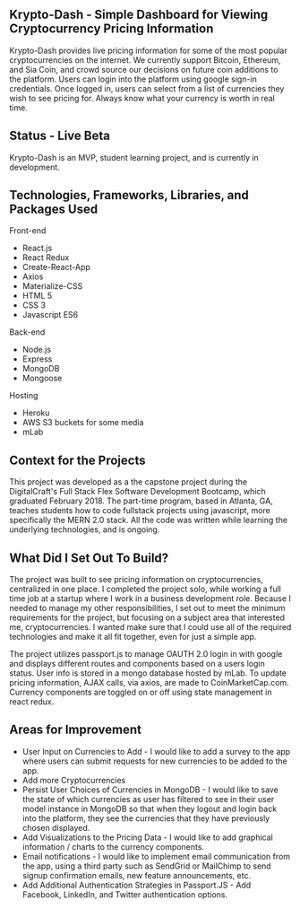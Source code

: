 ## Krypto-Dash - Simple Dashboard for Viewing Cryptocurrency Pricing Information

Krypto-Dash provides live pricing information for some of the most popular cryptocurrencies on the internet. We currently support Bitcoin, Ethereum, and Sia Coin, and crowd source our decisions on future coin additions to the platform. Users can login into the platform using google sign-in credentials. Once logged in, users can select from a list of currencies they wish to see pricing for. Always know what your currency is worth in real time.

## Status - Live Beta

Krypto-Dash is an MVP, student learning project, and is currently in development.

## Technologies, Frameworks, Libraries, and Packages Used

Front-end
- React.js
- React Redux
- Create-React-App
- Axios
- Materialize-CSS
- HTML 5
- CSS 3
- Javascript ES6

Back-end
- Node.js
- Express
- MongoDB
- Mongoose

Hosting
- Heroku
- AWS S3 buckets for some media
- mLab


## Context for the Projects

This project was developed as a the capstone project during the DigitalCraft's Full Stack Flex Software Development Bootcamp, which graduated February 2018. The part-time program, based in Atlanta, GA, teaches students how to code fullstack projects using javascript, more specifically the MERN 2.0 stack. All the code was written while learning the underlying technologies, and is ongoing.

## What Did I Set Out To Build?

The project was built to see pricing information on cryptocurrencies, centralized in one place. I completed the project solo, while working a full time job at a startup where I work in a business development role. Because I needed to manage my other responsibilities, I set out to meet the minimum requirements for the project, but focusing on a subject area that interested me, cryptocurrencies. I wanted make sure that I could use all of the required technologies and make it all fit together, even for just a simple app.

The project utilizes passport.js to manage OAUTH 2.0 login in with google and displays different routes and components based on a users login status. User info is stored in a mongo database hosted by mLab. To update pricing information, AJAX calls, via axios, are made to CoinMarketCap.com. Currency components are toggled on or off using state management in react redux.

## Areas for Improvement

- User Input on Currencies to Add - I would like to add a survey to the app where users can submit requests for new currencies to be added to the app.
- Add more Cryptocurrencies
- Persist User Choices of Currencies in MongoDB - I would like to save the state of which currencies as user has filtered to see in their user model instance in MongoDB so that when they logout and login back into the platform, they see the currencies that they have previously chosen displayed.
- Add Visualizations to the Pricing Data - I would like to add graphical information / charts to the currency components.
- Email notifications - I would like to implement email communication from the app, using a third party such as SendGrid or MailChimp to send signup confirmation emails, new feature announcements, etc.
- Add Additional Authentication Strategies in Passport.JS - Add Facebook, LinkedIn, and Twitter authentication options.

